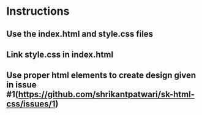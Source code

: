 # Instructions

## Use the index.html and style.css files
## Link style.css in index.html
## Use proper html elements to create design given in issue #1(https://github.com/shrikantpatwari/sk-html-css/issues/1)

